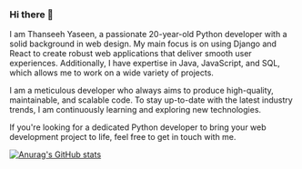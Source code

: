 ### Hi there 👋

I am Thanseeh Yaseen, a passionate 20-year-old Python developer with a solid background in web design. My main focus is on using Django and React to create robust web applications that deliver smooth user experiences. Additionally, I have expertise in Java, JavaScript, and SQL, which allows me to work on a wide variety of projects.

I am a meticulous developer who always aims to produce high-quality, maintainable, and scalable code. To stay up-to-date with the latest industry trends, I am continuously learning and exploring new technologies.

If you're looking for a dedicated Python developer to bring your web development project to life, feel free to get in touch with me.

[![Anurag's GitHub stats](https://github-readme-stats.vercel.app/api?username=Thanseeeh)](https://github.com/anuraghazra/github-readme-stats)
